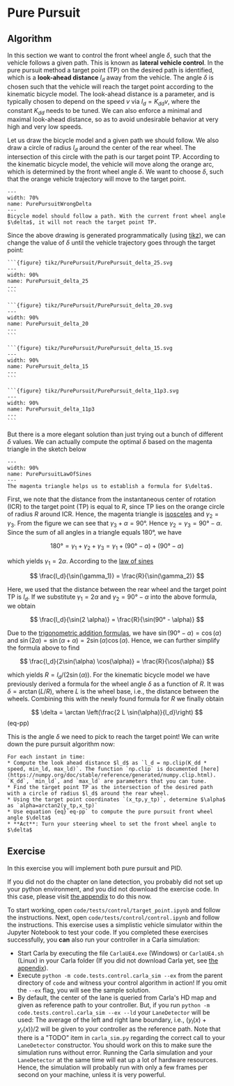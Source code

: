 Pure Pursuit
============================

## Algorithm

In this section we want to control the front wheel angle $\delta$, such that the vehicle follows a given path. This is known as **lateral vehicle control**.
In the pure pursuit method a target point (TP) on the desired path is identified, which is a **look-ahead distance** $l_d$ away from the vehicle. The angle $\delta$ is chosen such that the vehicle will reach the target point according to the kinematic bicycle model. 
The look-ahead distance is a parameter, and is typically chosen to depend on the speed $v$ via $l_d = K_{dd} v$, where the constant $K_{dd}$ needs to be tuned. We can also enforce a minimal and maximal look-ahead distance, so as to avoid undesirable behavior at very high and very low speeds. 

Let us draw the bicycle model and a given path we should follow. We also draw a circle of radius $l_d$ around the center of the rear wheel. The intersection of this circle with the path is our target point TP. According to the kinematic bicycle model, the vehicle will move along the orange arc, which is determined by the front wheel angle $\delta$. We want to choose $\delta$, such that the orange vehicle trajectory will move to the target point.

```{figure} tikz/PurePursuit/PurePursuitWrongDelta.svg
---
width: 70%
name: PurePursuitWrongDelta
---
Bicycle model should follow a path. With the current front wheel angle $\delta$, it will not reach the target point TP.
```

Since the above drawing is generated programmatically (using [tikz](https://en.wikipedia.org/wiki/PGF/TikZ)), we can change the value of $\delta$ until the vehicle trajectory goes through the target point:

````{tab} δ = 25°
```{figure} tikz/PurePursuit/PurePursuit_delta_25.svg
---
width: 90%
name: PurePursuit_delta_25
---
```
````

````{tab} δ = 20°
```{figure} tikz/PurePursuit/PurePursuit_delta_20.svg
---
width: 90%
name: PurePursuit_delta_20
---
```
````

````{tab} δ = 15°
```{figure} tikz/PurePursuit/PurePursuit_delta_15.svg
---
width: 90%
name: PurePursuit_delta_15
---
```
````

````{tab} δ = 11.3°
```{figure} tikz/PurePursuit/PurePursuit_delta_11p3.svg
---
width: 90%
name: PurePursuit_delta_11p3
---
```
````

But there is a more elegant solution than just trying out a bunch of different $\delta$ values. We can actually compute the optimal $\delta$ based on the magenta triangle in the sketch below

```{figure} tikz/PurePursuit/PurePursuitLawOfSines.svg
---
width: 90%
name: PurePursuitLawOfSines
---
The magenta triangle helps us to establish a formula for $\delta$.
```

First, we note that the distance from the instantaneous center of rotation (ICR) to the target point (TP) is equal to $R$, since TP lies on the orange circle of radius $R$ around ICR. Hence, the magenta triangle is [isosceles](https://en.wikipedia.org/wiki/Isosceles_triangle) and $\gamma_2=\gamma_3$. From the figure we can see that $\gamma_3+\alpha=90°$. Hence $\gamma_2=\gamma_3=90°-\alpha$. Since the sum of all angles in a triangle equals $180°$, we have 

$$180°=\gamma_1+\gamma_2+\gamma_3 = \gamma_1 + (90°-\alpha) + (90°-\alpha)$$

which yields $\gamma_1=2\alpha$. According to the [law of sines](https://en.wikipedia.org/wiki/Law_of_sines)

$$ \frac{l_d}{\sin(\gamma_1)} = \frac{R}{\sin(\gamma_2)} $$

Here, we used that the distance between the rear wheel and the target point TP is $l_d$. If we substitute $\gamma_1=2\alpha$ and $\gamma_2=90°-\alpha$ into the above formula, we obtain

$$ \frac{l_d}{\sin(2 \alpha)} = \frac{R}{\sin(90° - \alpha)} $$

Due to the [trigonometric addition formulas](https://mathworld.wolfram.com/TrigonometricAdditionFormulas.html), we have $\sin(90° - \alpha) = \cos(\alpha)$ and $\sin(2\alpha)=\sin(\alpha+\alpha)=2\sin(\alpha) \cos(\alpha)$. Hence, we can further simplify the formula above to find

$$ \frac{l_d}{2\sin(\alpha) \cos(\alpha)} = \frac{R}{\cos(\alpha)} $$

which yields $R=l_d/(2 \sin(\alpha))$. For the kinematic bicycle model we have previously derived a formula for the wheel angle $\delta$ as a function of $R$. It was $\delta = \arctan(L/R)$, where $L$ is the wheel base, i.e., the distance between the wheels. Combining this with the newly found formula for $R$ we finally obtain

$$ \delta = \arctan \left(\frac{2 L \sin(\alpha)}{l_d}\right) $$ (eq-pp)

This is the angle $\delta$ we need to pick to reach the target point! We can write down the pure pursuit algorithm now:

```{admonition} Pure pursuit algorithm
For each instant in time:
* Compute the look ahead distance $l_d$ as `l_d = np.clip(K_dd * speed, min_ld, max_ld)`. The function `np.clip` is documented [here](https://numpy.org/doc/stable/reference/generated/numpy.clip.html). `K_dd`, `min_ld`, and `max_ld` are parameters that you can tune.
* Find the target point TP as the intersection of the desired path with a circle of radius $l_d$ around the rear wheel. 
* Using the target point coordinates `(x_tp,y_tp)`, determine $\alpha$ as `alpha=arctan2(y_tp,x_tp)`
* Use equation {eq}`eq-pp` to compute the pure pursuit front wheel angle $\delta$
* **Act**: Turn your steering wheel to set the front wheel angle to $\delta$
```


## Exercise
In this exercise you will implement both pure pursuit and PID.

If you did not do the chapter on lane detection, you probably did not set up your python environment, and you did not download the exercise code. In this case, please visit [the appendix](../Appendix/ExerciseSetup.md) to do this now.

To start working, open `code/tests/control/target_point.ipynb` and follow the instructions. Next, open `code/tests/control/control.ipynb` and follow the instructions. This exercise uses a simplistic vehicle simulator within the Jupyter Notebook to test your code. If you completed these exercises successfully, you **can** also run your controller in a Carla simulation:

* Start Carla by executing the file `CarlaUE4.exe` (Windows) or `CarlaUE4.sh` (Linux) in your Carla folder (If you did not download Carla yet, see [the appendix](../Appendix/CarlaInstallation.md)). 
* Execute `python -m code.tests.control.carla_sim --ex` from the parent directory of `code` and witness your control algorithm in action! If you omit the `--ex` flag, you will see the sample solution.
* By default, the center of the lane is queried from Carla's HD map and given as reference path to your controller. But, if you run `python -m code.tests.control.carla_sim --ex --ld` your `LaneDetector` will be used: The average of the left and right lane boundary, i.e., $(y_l(x)+y_r(x))/2$ will be given to your controller as the reference path. Note that there is a "TODO" item in `carla_sim.py` regarding the correct call to your `LaneDetector` constructor. You should work on this to make sure the simulation runs without error. Running the Carla simulation and your `LaneDetector` at the same time will eat up a lot of hardware resources. Hence, the simulation will probably run with only a few frames per second on your machine, unless it is very powerful.
